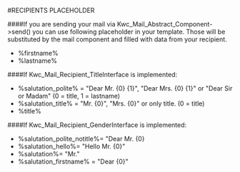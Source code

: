 #RECIPIENTS PLACEHOLDER

####If you are sending your mail via Kwc_Mail_Abstract_Component->send() you can use following placeholder in your template. Those will be substituted by the mail component and filled with data from your recipient.

* %firstname%
* %lastname%

####If Kwc_Mail_Recipient_TitleInterface is implemented:

* %salutation_polite% = "Dear Mr. {0} {1}", "Dear Mrs. {0} {1}" or "Dear Sir or Madam" (0 = title, 1 = lastname)
* %salutation_title% = "Mr. {0}", "Mrs. {0}" or only title. (0 = title)
* %title%

####If Kwc_Mail_Recipient_GenderInterface is implemented:

* %salutation_polite_notitle%= "Dear Mr. {0}
* %salutation_hello%= "Hello Mr. {0}"
* %salutation%= "Mr."
* %salutation_firstname% = "Dear {0}"